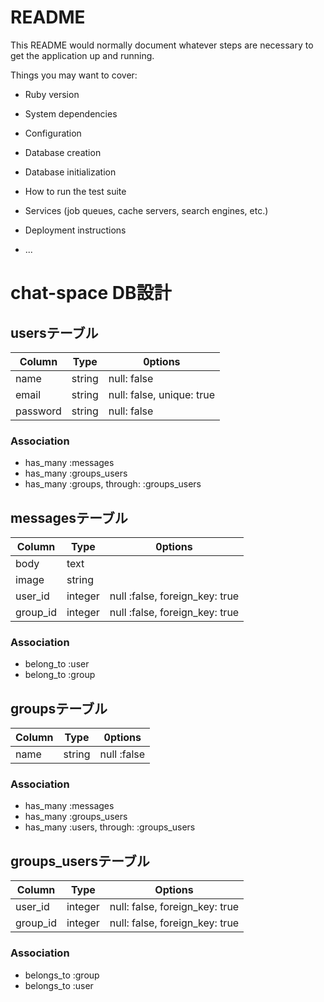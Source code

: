 # README

This README would normally document whatever steps are necessary to get the
application up and running.

Things you may want to cover:

* Ruby version

* System dependencies

* Configuration

* Database creation

* Database initialization

* How to run the test suite

* Services (job queues, cache servers, search engines, etc.)

* Deployment instructions

* ...


# chat-space DB設計

## usersテーブル

|Column|Type|0ptions|
|------|----|-------|
|name|string|null: false|
|email|string|null: false, unique: true|
|password|string|null: false|

### Association
- has_many :messages
- has_many :groups_users
- has_many :groups, through: :groups_users



## messagesテーブル

|Column|Type|0ptions|
|------|----|-------|
|body|text|
|image|string|
|user_id|integer|null :false, foreign_key: true|
|group_id|integer|null :false, foreign_key: true|

### Association
- belong_to :user
- belong_to :group



## groupsテーブル

|Column|Type|0ptions|
|------|----|-------|
|name|string|null :false|

### Association
- has_many :messages
- has_many :groups_users
- has_many :users, through: :groups_users



## groups_usersテーブル

|Column|Type|Options|
|------|----|-------|
|user_id|integer|null: false, foreign_key: true|
|group_id|integer|null: false, foreign_key: true|

### Association
- belongs_to :group
- belongs_to :user








